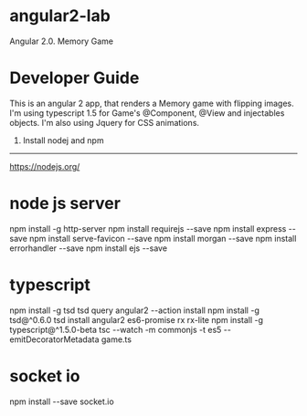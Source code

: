 # angular2-lab
Angular 2.0. Memory Game

Developer Guide
==============

This is an angular 2 app, that renders a Memory game with flipping images.<br/>
I'm using typescript 1.5 for Game's @Component, @View and injectables objects. I'm also using Jquery for CSS animations.<br/>

1. Install nodej and npm
--------------
https://nodejs.org/

# node js server
npm install -g http-server
npm install requirejs --save
npm install express --save
npm install serve-favicon --save
npm install morgan --save
npm install errorhandler --save
npm install ejs --save

# typescript
npm install -g tsd
tsd query angular2 --action install
npm install -g tsd@^0.6.0
tsd install angular2 es6-promise rx rx-lite
npm install -g typescript@^1.5.0-beta
tsc --watch -m commonjs -t es5 --emitDecoratorMetadata game.ts

# socket io
npm install --save socket.io

